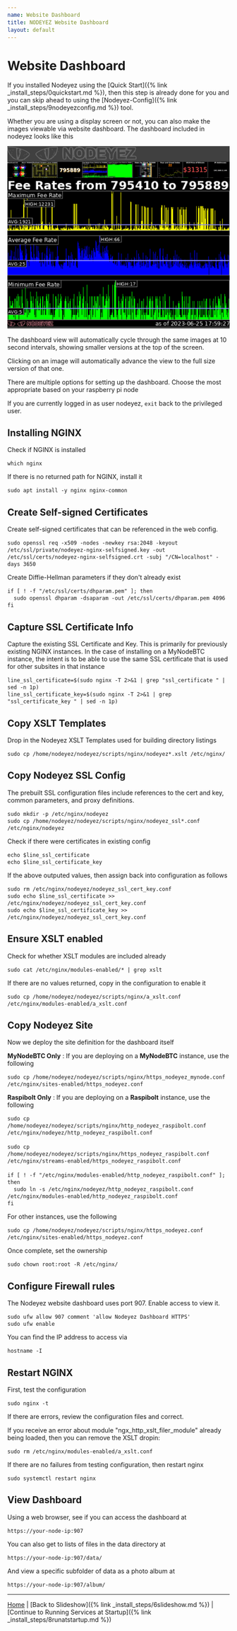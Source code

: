 ```yaml
---
name: Website Dashboard
title: NODEYEZ Website Dashboard
layout: default
---
```


# Website Dashboard

If you installed Nodeyez using the [Quick Start]({% link _install_steps/0quickstart.md %}), then this step is already done for you and you can skip ahead to using the 
[Nodeyez-Config]({% link _install_steps/9nodeyezconfig.md %}) tool.

Whether you are using a display screen or not, you can also make the images  viewable via website dashboard.  The dashboard included in nodeyez looks like this

![sample image of dashboard](../images/websitedashboard.png)

The dashboard view will automatically cycle through the same images at 10 second intervals, showing smaller versions at the top of the screen.  

Clicking on an image will automatically advance the view to the full size  version of that one.

There are multiple options for setting up the dashboard.  Choose the most appropriate based on your raspberry pi node

If you are currently logged in as user nodeyez, `exit` back to the privileged user.

## Installing NGINX

Check if NGINX is installed
```shell
which nginx
```

If there is no returned path for NGINX, install it
```shell
sudo apt install -y nginx nginx-common
```

## Create Self-signed Certificates

Create self-signed certificates that can be referenced in the web config.
```shell
sudo openssl req -x509 -nodes -newkey rsa:2048 -keyout /etc/ssl/private/nodeyez-nginx-selfsigned.key -out /etc/ssl/certs/nodeyez-nginx-selfsigned.crt -subj "/CN=localhost" -days 3650
```

Create Diffie-Hellman parameters if they don't already exist
```shell
if [ ! -f "/etc/ssl/certs/dhparam.pem" ]; then
  sudo openssl dhparam -dsaparam -out /etc/ssl/certs/dhparam.pem 4096
fi
```

## Capture SSL Certificate Info

Capture the existing SSL Certificate and Key.  This is primarily for previously existing NGINX instances.  In the case of installing on a MyNodeBTC instance, the intent is to be able to use the same SSL certificate that is used for other subsites in that instance

```shell
line_ssl_certificate=$(sudo nginx -T 2>&1 | grep "ssl_certificate " | sed -n 1p)
line_ssl_certificate_key=$(sudo nginx -T 2>&1 | grep "ssl_certificate_key " | sed -n 1p)
```

## Copy XSLT Templates

Drop in the Nodeyez XSLT Templates used for building directory listings
```shell
sudo cp /home/nodeyez/nodeyez/scripts/nginx/nodeyez*.xslt /etc/nginx/
```

## Copy Nodeyez SSL Config

The prebuilt SSL configuration files include references to the cert and key, common parameters, and proxy definitions.

```shell
sudo mkdir -p /etc/nginx/nodeyez
sudo cp /home/nodeyez/nodeyez/scripts/nginx/nodeyez_ssl*.conf /etc/nginx/nodeyez
```

Check if there were certificates in existing config
```shell
echo $line_ssl_certificate
echo $line_ssl_certificate_key
```

If the above outputed values, then assign back into configuration as follows
```shell
sudo rm /etc/nginx/nodeyez/nodeyez_ssl_cert_key.conf
sudo echo $line_ssl_certificate >> /etc/nginx/nodeyez/nodeyez_ssl_cert_key.conf
sudo echo $line_ssl_certificate_key >> /etc/nginx/nodeyez/nodeyez_ssl_cert_key.conf
```

## Ensure XSLT enabled

Check for whether XSLT modules are included already
```shell
sudo cat /etc/nginx/modules-enabled/* | grep xslt
```

If there are no values returned, copy in the configuration to enable it
```shell
sudo cp /home/nodeyez/nodeyez/scripts/nginx/a_xslt.conf /etc/nginx/modules-enabled/a_xslt.conf
```

## Copy Nodeyez Site

Now we deploy the site definition for the dashboard itself

__MyNodeBTC Only__ : If you are deploying on a __MyNodeBTC__ instance, use the following
```shell
sudo cp /home/nodeyez/nodeyez/scripts/nginx/https_nodeyez_mynode.conf /etc/nginx/sites-enabled/https_nodeyez.conf
```

__Raspibolt Only__ : If you are deploying on a __Raspibolt__ instance, use the following
```shell
sudo cp /home/nodeyez/nodeyez/scripts/nginx/http_nodeyez_raspibolt.conf /etc/nginx/nodeyez/http_nodeyez_raspibolt.conf

sudo cp /home/nodeyez/nodeyez/scripts/nginx/https_nodeyez_raspibolt.conf /etc/nginx/streams-enabled/https_nodeyez_raspibolt.conf

if [ ! -f "/etc/nginx/modules-enabled/http_nodeyez_raspibolt.conf" ]; then
  sudo ln -s /etc/nginx/nodeyez/http_nodeyez_raspibolt.conf /etc/nginx/modules-enabled/http_nodeyez_raspibolt.conf
fi
```

For other instances, use the following
```shell
sudo cp /home/nodeyez/nodeyez/scripts/nginx/https_nodeyez.conf /etc/nginx/sites-enabled/https_nodeyez.conf
```

Once complete, set the ownership
```shell
sudo chown root:root -R /etc/nginx/
```

## Configure Firewall rules

The Nodeyez website dashboard uses port 907.  Enable access to view it.
```shell
sudo ufw allow 907 comment 'allow Nodeyez Dashboard HTTPS'
sudo ufw enable
```

You can find the IP address to access via
```shell
hostname -I
```

## Restart NGINX

First, test the configuration
```shell
sudo nginx -t
```

If there are errors, review the configuration files and correct.

If you receive an error about module "ngx_http_xslt_filer_module" already being loaded, then you can remove the XSLT dropin:
```shell
sudo rm /etc/nginx/modules-enabled/a_xslt.conf
```

If there are no failures from testing configuration, then restart nginx
```shell
sudo systemctl restart nginx
```

## View Dashboard

Using a web browser, see if you can access the dashboard at

    https://your-node-ip:907

You can also get to lists of files in the data directory at 

    https://your-node-ip:907/data/

And view a specific subfolder of data as a photo album at 

    https://your-node-ip:907/album/

---

[Home](../) | [Back to Slideshow]({% link _install_steps/6slideshow.md %}) | [Continue to Running Services at Startup]({% link _install_steps/8runatstartup.md %})